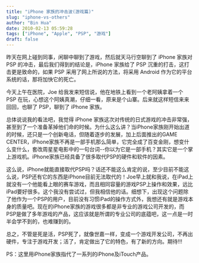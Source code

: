 ```yaml
---
title: "iPhone 家族的冲击波(游戏篇)"
slug: "iphone-vs-others"
author: "Bin Hua"
date: 2010-02-13 05:59:28
tags: ["iPhone", "Apple", "PSP", "游戏"]
draft: false
---
```


昨天在网上碰到同事，闲聊中聊到了游戏，然后就天马行空聊到了 iPhone 家族对 PSP 的冲击，最后我们得到的结论是，iPhone 家族给了 PSP 沉重的打击，这打击更是致命的，如果 PSP 采用了网上所说的方法，将采用 Android 作为它的平台系统的话，那将加快它的死亡。

今天上午在医院，Joe 给我发来短信说，他在地铁上看到一个老阿姨拿着一个 PSP 在玩，心想这个阿姨真潮，仔细一看，原来是个山寨。后来就这样短信来来回回，也聊了 PSP，聊到了 iPhone 家族。

总体说说我的看法吧，我觉得 iPhone 家族这次对传统的日式游戏的冲击非常强，甚至到了一个准备革掉他们命的时候。为什么这么讲？当iPhone家族刚开始出道的时候，还只是一个创新电话，但随着逐步的发展，加上后面推出的GAME CENTER，iPhone家族不再是一部手机那么简单，它完全成了百变金刚，想变什么变什么，套改周星星电影中的一句台词--你以为它是一部手机？其实它是一个掌上游戏机。iPhone家族已经具备了很多取代PSP的硬件和软件的因素。

这么说，iPhone就能直接取代PSP吗？话还不能这么肯定的说，至少目前不能这么说，PSP还有它的东西是iPhone目前无法取代的！Joe早上就和我说，在iPad上就没有一个他能看上眼的赛车游戏，而且相同容量的游戏PSP上操作和效果，远比iPad要好很多。这个我没有尝试过，但我相信他的话。细想下，出现这个问题除了他作为一个PSP的用户，目前没有习惯iPad的操作方式外，我想还有就是游戏本身的质量吧。现在的iPhone家族的游戏很多都是非专业的游戏公司开发的，而PSP是做了多年游戏的产品，这应该就是所谓的专业公司的底蕴吧，这一点是一时半会学不到的，也难赚到的。

总之，不管是死是活，PSP死了，就像世嘉一样，变成一个游戏开发公司，不再出硬件，专注于游戏开发；活了，肯定做出了它的特色，有了新的方向。期待!!!

PS：这里用iPhone家族指代了一系列的iPhone及iTouch产品。